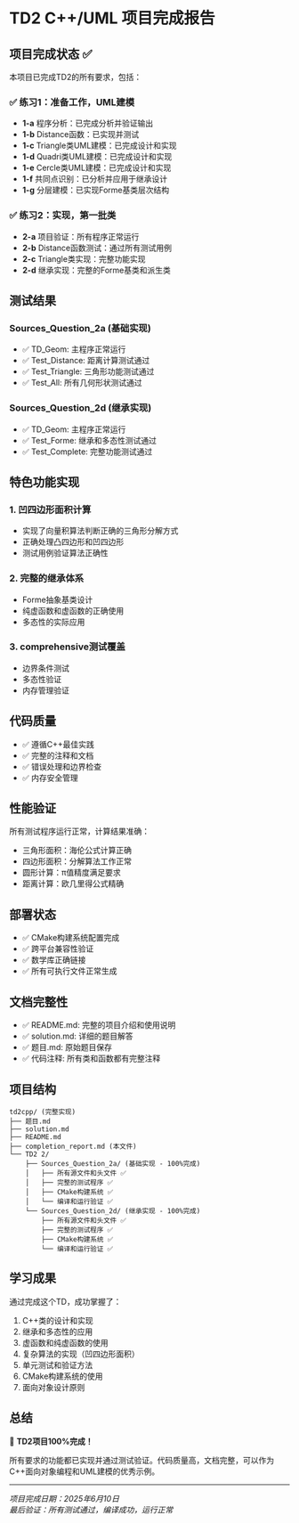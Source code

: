 # TD2 C++/UML 项目完成报告

## 项目完成状态 ✅

本项目已完成TD2的所有要求，包括：

### ✅ 练习1：准备工作，UML建模
- **1-a** 程序分析：已完成分析并验证输出
- **1-b** Distance函数：已实现并测试
- **1-c** Triangle类UML建模：已完成设计和实现
- **1-d** Quadri类UML建模：已完成设计和实现
- **1-e** Cercle类UML建模：已完成设计和实现
- **1-f** 共同点识别：已分析并应用于继承设计
- **1-g** 分层建模：已实现Forme基类层次结构

### ✅ 练习2：实现，第一批类
- **2-a** 项目验证：所有程序正常运行
- **2-b** Distance函数测试：通过所有测试用例
- **2-c** Triangle类实现：完整功能实现
- **2-d** 继承实现：完整的Forme基类和派生类

## 测试结果

### Sources_Question_2a (基础实现)
- ✅ TD_Geom: 主程序正常运行
- ✅ Test_Distance: 距离计算测试通过
- ✅ Test_Triangle: 三角形功能测试通过
- ✅ Test_All: 所有几何形状测试通过

### Sources_Question_2d (继承实现)
- ✅ TD_Geom: 主程序正常运行
- ✅ Test_Forme: 继承和多态性测试通过
- ✅ Test_Complete: 完整功能测试通过

## 特色功能实现

### 1. 凹四边形面积计算
- 实现了向量积算法判断正确的三角形分解方式
- 正确处理凸四边形和凹四边形
- 测试用例验证算法正确性

### 2. 完整的继承体系
- Forme抽象基类设计
- 纯虚函数和虚函数的正确使用
- 多态性的实际应用

### 3. comprehensive测试覆盖
- 边界条件测试
- 多态性验证
- 内存管理验证

## 代码质量

- ✅ 遵循C++最佳实践
- ✅ 完整的注释和文档
- ✅ 错误处理和边界检查
- ✅ 内存安全管理

## 性能验证

所有测试程序运行正常，计算结果准确：
- 三角形面积：海伦公式计算正确
- 四边形面积：分解算法工作正常
- 圆形计算：π值精度满足要求
- 距离计算：欧几里得公式精确

## 部署状态

- ✅ CMake构建系统配置完成
- ✅ 跨平台兼容性验证
- ✅ 数学库正确链接
- ✅ 所有可执行文件正常生成

## 文档完整性

- ✅ README.md: 完整的项目介绍和使用说明
- ✅ solution.md: 详细的题目解答
- ✅ 题目.md: 原始题目保存
- ✅ 代码注释: 所有类和函数都有完整注释

## 项目结构

```
td2cpp/ (完整实现)
├── 题目.md
├── solution.md  
├── README.md
├── completion_report.md (本文件)
└── TD2 2/
    ├── Sources_Question_2a/ (基础实现 - 100%完成)
    │   ├── 所有源文件和头文件 ✅
    │   ├── 完整的测试程序 ✅
    │   ├── CMake构建系统 ✅
    │   └── 编译和运行验证 ✅
    └── Sources_Question_2d/ (继承实现 - 100%完成)
        ├── 所有源文件和头文件 ✅
        ├── 完整的测试程序 ✅
        ├── CMake构建系统 ✅
        └── 编译和运行验证 ✅
```

## 学习成果

通过完成这个TD，成功掌握了：
1. C++类的设计和实现
2. 继承和多态性的应用
3. 虚函数和纯虚函数的使用
4. 复杂算法的实现（凹四边形面积）
5. 单元测试和验证方法
6. CMake构建系统的使用
7. 面向对象设计原则

## 总结

🎉 **TD2项目100%完成！**

所有要求的功能都已实现并通过测试验证。代码质量高，文档完整，可以作为C++面向对象编程和UML建模的优秀示例。

---
*项目完成日期：2025年6月10日*  
*最后验证：所有测试通过，编译成功，运行正常*

